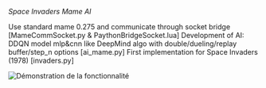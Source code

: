 *Space Invaders Mame AI*

Use standard mame 0.275 and communicate through socket bridge [MameCommSocket.py & PaythonBridgeSocket.lua]
Development of AI: DDQN model mlp&cnn like DeepMind algo with double/dueling/replay buffer/step_n options [ai_mame.py]
First implementation for Space Invaders (1978) [invaders.py]

![Démonstration de la fonctionnalité](1890!gif)
